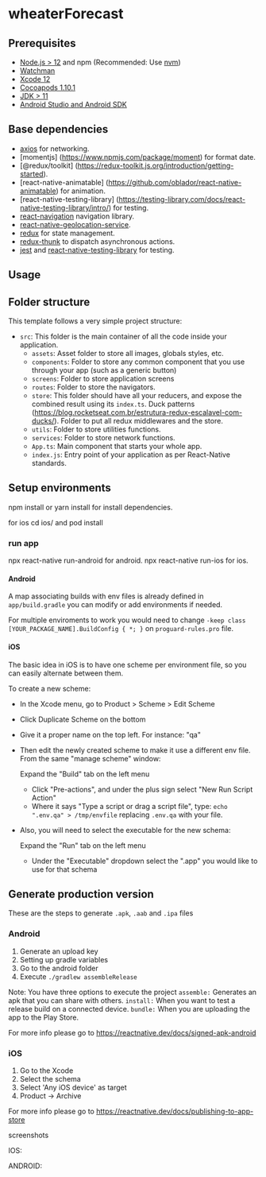 # wheaterForecast

## Prerequisites

- [Node.js > 12](https://nodejs.org) and npm (Recommended: Use [nvm](https://github.com/nvm-sh/nvm))
- [Watchman](https://facebook.github.io/watchman)
- [Xcode 12](https://developer.apple.com/xcode)
- [Cocoapods 1.10.1](https://cocoapods.org)
- [JDK > 11](https://www.oracle.com/java/technologies/javase-jdk11-downloads.html)
- [Android Studio and Android SDK](https://developer.android.com/studio)

## Base dependencies

- [axios](https://github.com/axios/axios) for networking.
- [momentjs] (https://www.npmjs.com/package/moment) for format date.
- [@redux/toolkit] (https://redux-toolkit.js.org/introduction/getting-started).
- [react-native-animatable] (https://github.com/oblador/react-native-animatable) for animation.
- [react-native-testing-library] (https://testing-library.com/docs/react-native-testing-library/intro/) for testing.
- [react-navigation](https://reactnavigation.org/) navigation library.
- [react-native-geolocation-service](https://github.com/Agontuk/react-native-geolocation-service).
- [redux](https://redux.js.org/) for state management.
- [redux-thunk](https://github.com/gaearon/redux-thunk) to dispatch asynchronous actions.
- [jest](https://facebook.github.io/jest/) and [react-native-testing-library](https://callstack.github.io/react-native-testing-library/) for testing.

## Usage
## Folder structure

This template follows a very simple project structure:

- `src`: This folder is the main container of all the code inside your application.
  - `assets`: Asset folder to store all images, globals styles, etc.
  - `components`: Folder to store any common component that you use through your app (such as a generic button)
  - `screens`: Folder to store application screens
  - `routes`: Folder to store the navigators.
  - `store`: This folder should have all your reducers, and expose the combined result using its `index.ts`. Duck patterns (https://blog.rocketseat.com.br/estrutura-redux-escalavel-com-ducks/). Folder to put all redux middlewares and the store.
  - `utils`: Folder to store utilities functions.
  - `services`: Folder to store network functions.
  - `App.ts`: Main component that starts your whole app.
  - `index.js`: Entry point of your application as per React-Native standards.

## Setup environments

npm install or yarn install for install dependencies.
 
for ios
cd ios/ and pod install
### run app

npx react-native run-android for android.
npx react-native run-ios for ios.

#### Android

A map associating builds with env files is already defined in `app/build.gradle` you can modify or add environments if needed.

For multiple enviroments to work you would need to change `-keep class [YOUR_PACKAGE_NAME].BuildConfig { *; }` on `proguard-rules.pro` file.

#### iOS

The basic idea in iOS is to have one scheme per environment file, so you can easily alternate between them.

To create a new scheme:

- In the Xcode menu, go to Product > Scheme > Edit Scheme
- Click Duplicate Scheme on the bottom
- Give it a proper name on the top left. For instance: "qa"
- Then edit the newly created scheme to make it use a different env file. From the same "manage scheme" window:

  Expand the "Build" tab on the left menu
  - Click "Pre-actions", and under the plus sign select "New Run Script Action"
  - Where it says "Type a script or drag a script file", type: `echo ".env.qa" > /tmp/envfile` replacing `.env.qa` with your file.
- Also, you will need to select the executable for the new schema:

  Expand the "Run" tab on the left menu
  - Under the "Executable" dropdown select the ".app" you would like to use for that schema

## Generate production version

These are the steps to generate `.apk`, `.aab` and `.ipa` files

### Android

1. Generate an upload key
2. Setting up gradle variables
3. Go to the android folder
4. Execute `./gradlew assembleRelease`

Note: You have three options to execute the project
`assemble:` Generates an apk that you can share with others.
`install:` When you want to test a release build on a connected device.
`bundle:` When you are uploading the app to the Play Store.

For more info please go to https://reactnative.dev/docs/signed-apk-android

### iOS

1. Go to the Xcode
2. Select the schema
3. Select 'Any iOS device' as target
4. Product -> Archive

For more info please go to https://reactnative.dev/docs/publishing-to-app-store

screenshots

IOS:

ANDROID: